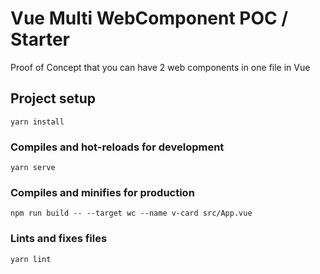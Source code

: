 # Vue Multi WebComponent POC / Starter
Proof of Concept that you can have 2 web components in one file in Vue

## Project setup
```
yarn install
```

### Compiles and hot-reloads for development
```
yarn serve
```

### Compiles and minifies for production
```
npm run build -- --target wc --name v-card src/App.vue
```

### Lints and fixes files
```
yarn lint
```
